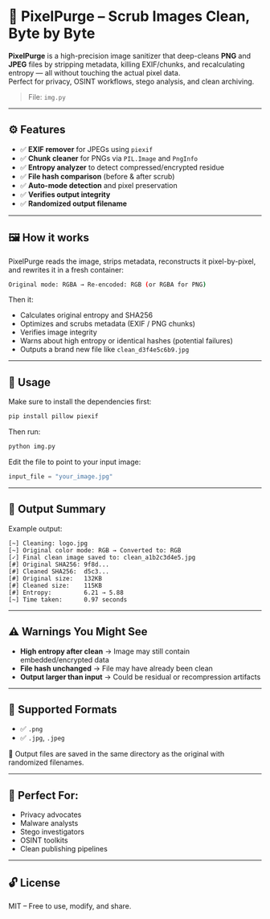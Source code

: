 # 🧼 PixelPurge – Scrub Images Clean, Byte by Byte

**PixelPurge** is a high-precision image sanitizer that deep-cleans **PNG** and **JPEG** files by stripping metadata, killing EXIF/chunks, and recalculating entropy — all without touching the actual pixel data.  
Perfect for privacy, OSINT workflows, stego analysis, and clean archiving.

> File: `img.py`

---

## ⚙️ Features

- ✅ **EXIF remover** for JPEGs using `piexif`
- ✅ **Chunk cleaner** for PNGs via `PIL.Image` and `PngInfo`
- ✅ **Entropy analyzer** to detect compressed/encrypted residue
- ✅ **File hash comparison** (before & after scrub)
- ✅ **Auto-mode detection** and pixel preservation
- ✅ **Verifies output integrity**
- ✅ **Randomized output filename**

---

## 🖼️ How it works

PixelPurge reads the image, strips metadata, reconstructs it pixel-by-pixel, and rewrites it in a fresh container:

```bash
Original mode: RGBA → Re-encoded: RGB (or RGBA for PNG)
```

Then it:

- Calculates original entropy and SHA256
- Optimizes and scrubs metadata (EXIF / PNG chunks)
- Verifies image integrity
- Warns about high entropy or identical hashes (potential failures)
- Outputs a brand new file like `clean_d3f4e5c6b9.jpg`

---

## 🚀 Usage

Make sure to install the dependencies first:

```bash
pip install pillow piexif
```

Then run:

```bash
python img.py
```

Edit the file to point to your input image:

```python
input_file = "your_image.jpg"
```

---

## 🧠 Output Summary

Example output:

```
[~] Cleaning: logo.jpg
[~] Original color mode: RGB → Converted to: RGB
[✓] Final clean image saved to: clean_a1b2c3d4e5.jpg
[#] Original SHA256: 9f8d...
[#] Cleaned SHA256:  d5c3...
[#] Original size:   132KB
[#] Cleaned size:    115KB
[#] Entropy:         6.21 → 5.88
[~] Time taken:      0.97 seconds
```

---

## ⚠️ Warnings You Might See

- **High entropy after clean** → Image may still contain embedded/encrypted data
- **File hash unchanged** → File may have already been clean
- **Output larger than input** → Could be residual or recompression artifacts

---

## 🧪 Supported Formats

- ✅ `.png`
- ✅ `.jpg`, `.jpeg`

📁 Output files are saved in the same directory as the original with randomized filenames.

---

## 🧤 Perfect For:

- Privacy advocates
- Malware analysts
- Stego investigators
- OSINT toolkits
- Clean publishing pipelines

---

## 🔓 License

MIT – Free to use, modify, and share.
